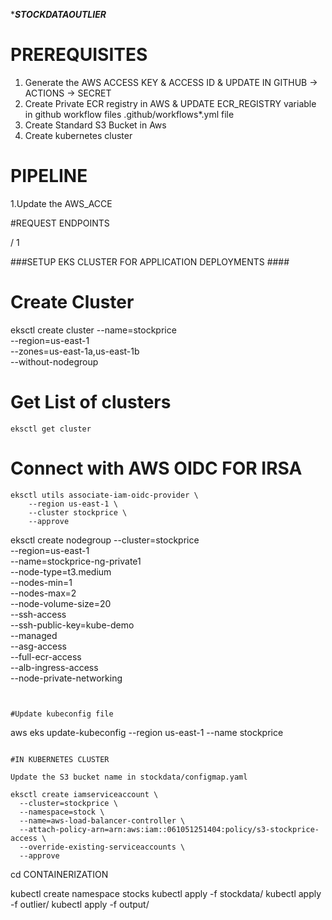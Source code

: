 ****STOCKDATAOUTLIER***

# PREREQUISITES

1. Generate the AWS ACCESS KEY & ACCESS ID & UPDATE IN GITHUB -> ACTIONS -> SECRET
2. Create Private ECR registry in AWS & UPDATE ECR_REGISTRY variable in github workflow files .github/workflows*.yml file
3. Create Standard S3 Bucket in Aws
4. Create kubernetes cluster 

# PIPELINE

1.Update the AWS_ACCE

#REQUEST ENDPOINTS


/
1



###SETUP EKS CLUSTER FOR APPLICATION DEPLOYMENTS ####

# Create Cluster
eksctl create cluster --name=stockprice \
                      --region=us-east-1 \
                      --zones=us-east-1a,us-east-1b \
                      --without-nodegroup 

# Get List of clusters
```
eksctl get cluster     
```
# Connect with AWS OIDC FOR IRSA

```
eksctl utils associate-iam-oidc-provider \
    --region us-east-1 \
    --cluster stockprice \
    --approve
```
eksctl create nodegroup --cluster=stockprice \
                        --region=us-east-1 \
                        --name=stockprice-ng-private1 \
                        --node-type=t3.medium \
                        --nodes-min=1 \
                        --nodes-max=2 \
                        --node-volume-size=20 \
                        --ssh-access \
                        --ssh-public-key=kube-demo \
                        --managed \
                        --asg-access \
                        --full-ecr-access \
                        --alb-ingress-access \
                        --node-private-networking                       
```


#Update kubeconfig file 

```
aws eks update-kubeconfig --region us-east-1 --name stockprice
```

#IN KUBERNETES CLUSTER

Update the S3 bucket name in stockdata/configmap.yaml

eksctl create iamserviceaccount \
  --cluster=stockprice \
  --namespace=stock \
  --name=aws-load-balancer-controller \
  --attach-policy-arn=arn:aws:iam::061051251404:policy/s3-stockprice-access \
  --override-existing-serviceaccounts \
  --approve
```
cd CONTAINERIZATION


kubectl create namespace stocks
kubectl apply -f stockdata/
kubectl apply -f outlier/
kubectl apply -f output/


```

